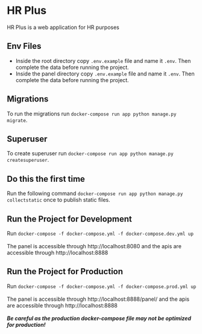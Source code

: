# HR Plus
HR Plus is a web application for HR purposes

## Env Files
* Inside the root directory copy `.env.example` file and name it `.env`. Then complete the data before running the project.
* Inside the panel directory copy `.env.example` file and name it `.env`. Then complete the data before running the project.

## Migrations
To run the migrations run `docker-compose run app python manage.py migrate`.

## Superuser
To create superuser run `docker-compose run app python manage.py createsuperuser`.

## Do this the first time
Run the following command `docker-compose run app python manage.py collectstatic` once to publish static files.

## Run the Project for Development
Run `docker-compose -f docker-compose.yml -f docker-compose.dev.yml up`
<br><br>
The panel is accessible through http://localhost:8080 and the apis are accessible through http://localhost:8888

## Run the Project for Production
Run `docker-compose -f docker-compose.yml -f docker-compose.prod.yml up`
<br><br>
The panel is accessible through http://localhost:8888/panel/ and the apis are accessible through http://localhost:8888
<br><br>
___Be careful as the production docker-compose file may not be optimized for production!___
